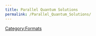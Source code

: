 ```yaml
---
title: Parallel Quantum Solutions
permalink: /Parallel_Quantum_Solutions/
---
```


[Category:Formats](/Category:Formats "wikilink")